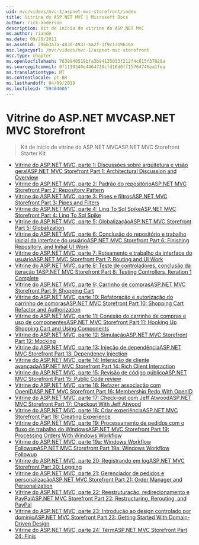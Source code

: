 ```yaml
---
uid: mvc/videos/mvc-1/aspnet-mvc-storefront/index
title: Vitrine do ASP.NET MVC | Microsoft Docs
author: rick-anderson
description: Kit de início de vitrine do ASP.NET MVC
ms.author: riande
ms.date: 09/28/2011
ms.assetid: 296b3a7a-483d-4937-ba2f-3f9c1319616a
msc.legacyurl: /mvc/videos/mvc-1/aspnet-mvc-storefront
msc.type: chapter
ms.openlocfilehash: 7638940518bfa3b94135033f212f4c615f37028a
ms.sourcegitcommit: 0f1119340e4464720cfd16d0ff15764746ea1fea
ms.translationtype: MT
ms.contentlocale: pt-BR
ms.lasthandoff: 04/09/2019
ms.locfileid: "59404605"
---
```

# <a name="aspnet-mvc-storefront"></a><span data-ttu-id="b2de6-103">Vitrine do ASP.NET MVC</span><span class="sxs-lookup"><span data-stu-id="b2de6-103">ASP.NET MVC Storefront</span></span>

> <span data-ttu-id="b2de6-104">Kit de início de vitrine do ASP.NET MVC</span><span class="sxs-lookup"><span data-stu-id="b2de6-104">ASP.NET MVC Storefront Starter Kit</span></span>


- [<span data-ttu-id="b2de6-105">Vitrine do ASP.NET MVC, parte 1: Discussões sobre arquitetura e visão geral</span><span class="sxs-lookup"><span data-stu-id="b2de6-105">ASP.NET MVC Storefront Part 1: Architectural Discussion and Overview</span></span>](aspnet-mvc-storefront-part-1-architectural-discussion-and-overview.md)
- [<span data-ttu-id="b2de6-106">Vitrine do ASP.NET MVC, parte 2: Padrão do repositório</span><span class="sxs-lookup"><span data-stu-id="b2de6-106">ASP.NET MVC Storefront Part 2: Repository Pattern</span></span>](aspnet-mvc-storefront-part-2-the-repository-pattern.md)
- [<span data-ttu-id="b2de6-107">Vitrine do ASP.NET MVC, parte 3: Pipes e filtros</span><span class="sxs-lookup"><span data-stu-id="b2de6-107">ASP.NET MVC Storefront Part 3: Pipes and Filters</span></span>](aspnet-mvc-storefront-part-3-pipes-and-filters.md)
- [<span data-ttu-id="b2de6-108">Vitrine do ASP.NET MVC, parte 4: Linq To Sql Spike</span><span class="sxs-lookup"><span data-stu-id="b2de6-108">ASP.NET MVC Storefront Part 4: Linq To Sql Spike</span></span>](aspnet-mvc-storefront-part-4-linq-to-sql-spike.md)
- [<span data-ttu-id="b2de6-109">Vitrine do ASP.NET MVC, parte 5: Globalização</span><span class="sxs-lookup"><span data-stu-id="b2de6-109">ASP.NET MVC Storefront Part 5: Globalization</span></span>](aspnet-mvc-storefront-part-5-globalization.md)
- [<span data-ttu-id="b2de6-110">Vitrine do ASP.NET MVC, parte 6: Conclusão do repositório e trabalho inicial da interface do usuário</span><span class="sxs-lookup"><span data-stu-id="b2de6-110">ASP.NET MVC Storefront Part 6: Finishing Repository, and Initial UI Work</span></span>](aspnet-mvc-storefront-part-6-finishing-the-repository-and-initial-ui-work.md)
- [<span data-ttu-id="b2de6-111">Vitrine do ASP.NET MVC, parte 7: Roteamento e trabalho da interface do usuário</span><span class="sxs-lookup"><span data-stu-id="b2de6-111">ASP.NET MVC Storefront Part 7: Routing and UI Work</span></span>](aspnet-mvc-storefront-part-7-routing-and-ui-work.md)
- [<span data-ttu-id="b2de6-112">Vitrine do ASP.NET MVC, parte 8: Teste de controladores, conclusão da iteração 1</span><span class="sxs-lookup"><span data-stu-id="b2de6-112">ASP.NET MVC Storefront Part 8: Testing Controllers, Iteration 1 Complete</span></span>](aspnet-mvc-storefront-part-8-testing-controllers-iteration-1-complete.md)
- [<span data-ttu-id="b2de6-113">Vitrine do ASP.NET MVC, parte 9: Carrinho de compras</span><span class="sxs-lookup"><span data-stu-id="b2de6-113">ASP.NET MVC Storefront Part 9: Shopping Cart</span></span>](aspnet-mvc-storefront-part-9-the-shopping-cart.md)
- [<span data-ttu-id="b2de6-114">Vitrine do ASP.NET MVC, parte 10: Refatoração e autorização do carrinho de compras</span><span class="sxs-lookup"><span data-stu-id="b2de6-114">ASP.NET MVC Storefront Part 10: Shopping Cart Refactor and Authorization</span></span>](aspnet-mvc-storefront-part-10-shopping-cart-refactor-and-authorization.md)
- [<span data-ttu-id="b2de6-115">Vitrine do ASP.NET MVC, parte 11: Conexão do carrinho de compras e uso de componentes</span><span class="sxs-lookup"><span data-stu-id="b2de6-115">ASP.NET MVC Storefront Part 11: Hooking Up Shopping Cart and Using Components</span></span>](aspnet-mvc-storefront-part-11-hooking-up-the-shopping-cart-and-using-components.md)
- [<span data-ttu-id="b2de6-116">Vitrine do ASP.NET MVC, parte 12: Simulação</span><span class="sxs-lookup"><span data-stu-id="b2de6-116">ASP.NET MVC Storefront Part 12: Mocking</span></span>](aspnet-mvc-storefront-part-12-mocking.md)
- [<span data-ttu-id="b2de6-117">Vitrine do ASP.NET MVC, parte 13: Injeção de dependência</span><span class="sxs-lookup"><span data-stu-id="b2de6-117">ASP.NET MVC Storefront Part 13: Dependency Injection</span></span>](aspnet-mvc-storefront-part-13-dependency-injection.md)
- [<span data-ttu-id="b2de6-118">Vitrine do ASP.NET MVC, parte 14: Interação de cliente avançada</span><span class="sxs-lookup"><span data-stu-id="b2de6-118">ASP.NET MVC Storefront Part 14: Rich Client Interaction</span></span>](aspnet-mvc-storefront-part-14-rich-client-interaction.md)
- [<span data-ttu-id="b2de6-119">Vitrine do ASP.NET MVC, parte 15: Revisão de código público</span><span class="sxs-lookup"><span data-stu-id="b2de6-119">ASP.NET MVC Storefront Part 15: Public Code review</span></span>](aspnet-mvc-storefront-part-15-public-code-review.md)
- [<span data-ttu-id="b2de6-120">Vitrine do ASP.NET MVC, parte 16: Refazer associação com OpenID</span><span class="sxs-lookup"><span data-stu-id="b2de6-120">ASP.NET MVC Storefront Part 16: Membership Redo With OpenID</span></span>](aspnet-mvc-storefront-part-16-membership-redo-with-openid.md)
- [<span data-ttu-id="b2de6-121">Vitrine do ASP.NET MVC, parte 17: Check-out com Jeff Atwood</span><span class="sxs-lookup"><span data-stu-id="b2de6-121">ASP.NET MVC Storefront Part 17: Checkout With Jeff Atwood</span></span>](aspnet-mvc-storefront-part-17-checkout-with-jeff-atwood.md)
- [<span data-ttu-id="b2de6-122">Vitrine do ASP.NET MVC, parte 18: Criar experiência</span><span class="sxs-lookup"><span data-stu-id="b2de6-122">ASP.NET MVC Storefront Part 18: Creating Experience</span></span>](aspnet-mvc-storefront-part-18-creating-an-experience.md)
- [<span data-ttu-id="b2de6-123">Vitrine do ASP.NET MVC, parte 19: Processamento de pedidos com o fluxo de trabalho do Windows</span><span class="sxs-lookup"><span data-stu-id="b2de6-123">ASP.NET MVC Storefront Part 19: Processing Orders With Windows Workflow</span></span>](aspnet-mvc-storefront-part-19-processing-orders-with-windows-workflow.md)
- [<span data-ttu-id="b2de6-124">Vitrine do ASP.NET MVC, parte 19a: Windows Workflow Followup</span><span class="sxs-lookup"><span data-stu-id="b2de6-124">ASP.NET MVC Storefront Part 19a: Windows Workflow Followup</span></span>](aspnet-mvc-storefront-part-19a-windows-workflow-followup.md)
- [<span data-ttu-id="b2de6-125">Vitrine do ASP.NET MVC, parte 20: Registrando em log</span><span class="sxs-lookup"><span data-stu-id="b2de6-125">ASP.NET MVC Storefront Part 20: Logging</span></span>](aspnet-mvc-storefront-part-20-logging.md)
- [<span data-ttu-id="b2de6-126">Vitrine do ASP.NET MVC, parte 21: Gerenciador de pedidos e personalização</span><span class="sxs-lookup"><span data-stu-id="b2de6-126">ASP.NET MVC Storefront Part 21: Order Manager and Personalization</span></span>](aspnet-mvc-storefront-part-21-order-manager-and-personalization.md)
- [<span data-ttu-id="b2de6-127">Vitrine do ASP.NET MVC, parte 22: Reestruturação, redirecionamento e PayPal</span><span class="sxs-lookup"><span data-stu-id="b2de6-127">ASP.NET MVC Storefront Part 22: Restructuring, Rerouting, and PayPal</span></span>](aspnet-mvc-storefront-part-22-restructuring-rerouting-and-paypal.md)
- [<span data-ttu-id="b2de6-128">Vitrine do ASP.NET MVC, parte 23: Introdução ao design controlado por domínio</span><span class="sxs-lookup"><span data-stu-id="b2de6-128">ASP.NET MVC Storefront Part 23: Getting Started With Domain-Driven Design</span></span>](aspnet-mvc-storefront-part-23-getting-started-with-domain-driven-design.md)
- [<span data-ttu-id="b2de6-129">Vitrine do ASP.NET MVC, parte 24: Térm</span><span class="sxs-lookup"><span data-stu-id="b2de6-129">ASP.NET MVC Storefront Part 24: Finis</span></span>](aspnet-mvc-storefront-part-24-finis.md)
